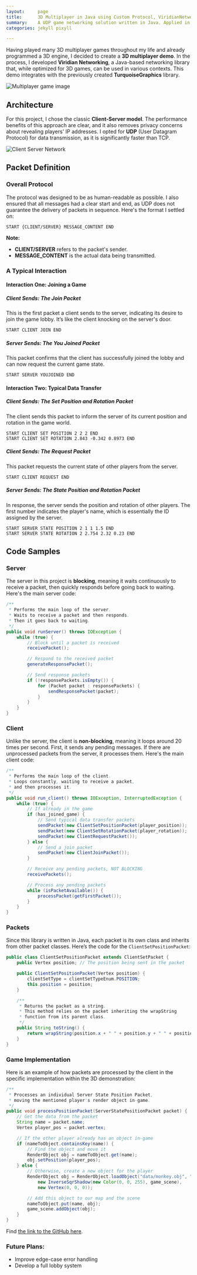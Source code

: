 ```yaml
---
layout:     page
title:      3D Multiplayer in Java using Custom Protocol, ViridianNetworking
summary:    A UDP game networking solution written in Java. Applied in a 3D multiplayer demo. 
categories: jekyll pixyll

---
```


Having played many 3D multiplayer games throughout my life and already programmed a 3D engine, I decided to create a **3D multiplayer demo**. In the process, I developed **Viridian Networking**, a Java-based networking library that, while optimized for 3D games, can be used in various contexts. This demo integrates with the previously created **TurquoiseGraphics** library.

![Multiplayer game image](/images/multiplayer-demo.png)

## Architecture

For this project, I chose the classic **Client-Server model**. The performance benefits of this approach are clear, and it also removes privacy concerns about revealing players' IP addresses. I opted for **UDP** (User Datagram Protocol) for data transmission, as it is significantly faster than TCP.

![Client Server Network](/images/client-server-network.png)

## Packet Definition

### Overall Protocol

The protocol was designed to be as human-readable as possible. I also ensured that all messages had a clear start and end, as UDP does not guarantee the delivery of packets in sequence. Here's the format I settled on:

```
START {CLIENT/SERVER} MESSAGE_CONTENT END
```

**Note:**  
- **CLIENT/SERVER** refers to the packet's sender.
- **MESSAGE_CONTENT** is the actual data being transmitted.

### A Typical Interaction

#### Interaction One: Joining a Game

##### Client Sends: The Join Packet
This is the first packet a client sends to the server, indicating its desire to join the game lobby. It’s like the client knocking on the server's door.

```
START CLIENT JOIN END
```

##### Server Sends: The You Joined Packet
This packet confirms that the client has successfully joined the lobby and can now request the current game state.

```
START SERVER YOUJOINED END
```

#### Interaction Two: Typical Data Transfer

##### Client Sends: The Set Position and Rotation Packet
The client sends this packet to inform the server of its current position and rotation in the game world.

```
START CLIENT SET POSITION 2 2 2 END
START CLIENT SET ROTATION 2.843 -0.342 0.8973 END
```

##### Client Sends: The Request Packet
This packet requests the current state of other players from the server.

```
START CLIENT REQUEST END
```

##### Server Sends: The State Position and Rotation Packet
In response, the server sends the position and rotation of other players. The first number indicates the player's name, which is essentially the ID assigned by the server.

```
START SERVER STATE POSITION 2 1 1 1.5 END
START SERVER STATE ROTATION 2 2.754 2.32 0.23 END
```

## Code Samples

### Server

The server in this project is **blocking**, meaning it waits continuously to receive a packet, then quickly responds before going back to waiting. Here's the main server code:

```java
/**
 * Performs the main loop of the server.
 * Waits to receive a packet and then responds.
 * Then it goes back to waiting.
 */
public void runServer() throws IOException {
    while (true) {
        // Block until a packet is received
        receivePacket();

        // Respond to the received packet
        generateResponsePacket();

        // Send response packets
        if (!responsePackets.isEmpty()) {
            for (Packet packet : responsePackets) {
                sendResponsePacket(packet);
            }
        }
    }
}
```

### Client

Unlike the server, the client is **non-blocking**, meaning it loops around 20 times per second. First, it sends any pending messages. If there are unprocessed packets from the server, it processes them. Here's the main client code:

```java
/**
 * Performs the main loop of the client.
 * Loops constantly, waiting to receive a packet,
 * and then processes it.
 */
public void run_client() throws IOException, InterruptedException {
    while (true) {
        // If already in the game
        if (has_joined_game) {
            // Send typical data transfer packets
            sendPacket(new ClientSetPositionPacket(player_position));
            sendPacket(new ClientSetRotationPacket(player_rotation));
            sendPacket(new ClientRequestPacket());
        } else {
            // Send a join packet
            sendPacket(new ClientJoinPacket());
        }

        // Receive any pending packets, NOT BLOCKING
        receivePackets();

        // Process any pending packets
        while (isPacketAvailable()) {
            processPacket(getFirstPacket());
        }
    }
}
```

### Packets

Since this library is written in Java, each packet is its own class and inherits from other packet classes. Here’s the code for the `ClientSetPositionPacket`:

```java
public class ClientSetPositionPacket extends ClientSetPacket {
    public Vertex position; // The position being sent in the packet

    public ClientSetPositionPacket(Vertex position) {
        clientSetType = clientSetTypeEnum.POSITION;
        this.position = position;
    }

    /**
     * Returns the packet as a string.
     * This method relies on the packet inheriting the wrapString
     * function from its parent class.
     */
    public String toString() {
        return wrapString(position.x + " " + position.y + " " + position.z);
    }
}
```

### Game Implementation

Here is an example of how packets are processed by the client in the specific implementation within the 3D demonstration:

```java
/**
 * Processes an individual Server State Position Packet,
 * moving the mentioned player's render object in-game.
 */
public void processPositionPacket(ServerStatePositionPacket packet) {
    // Get the data from the packet
    String name = packet.name;
    Vertex player_pos = packet.vertex;

    // If the other player already has an object in-game
    if (nameToObject.containsKey(name)) {
        // Find the object and move it
        RenderObject obj = nameToObject.get(name);  
        obj.setPosition(player_pos);
    } else {
        // Otherwise, create a new object for the player
        RenderObject obj = RenderObject.loadObject("data/monkey.obj", "player", 
            new InverseSqrShadow(new Color(0, 0, 255), game_scene), 
            new Vertex(0, 0, 0));

        // Add this object to our map and the scene
        nameToObject.put(name, obj);
        game_scene.addObject(obj);
    }
}
```

Find [the link to the GitHub here](https://github.com/jc10101010/ViridianNetworking).

### Future Plans:
- Improve edge-case error handling
- Develop a full lobby system
